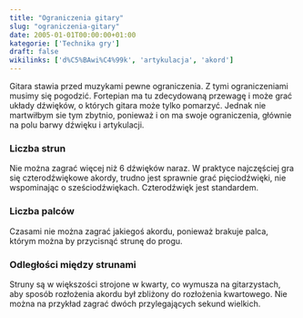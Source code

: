 ```yaml
---
title: "Ograniczenia gitary"
slug: "ograniczenia-gitary"
date: 2005-01-01T00:00:00+01:00
kategorie: ['Technika gry']
draft: false
wikilinks: ['d%C5%BAwi%C4%99k', 'artykulacja', 'akord']
---
```

Gitara stawia przed muzykami pewne ograniczenia. Z tymi ograniczeniami
musimy się pogodzić. Fortepian ma tu zdecydowaną przewagę i może grać
układy dźwięków<!-- link nie odnosił się do niczego -->, o których gitara może tylko
pomarzyć. Jednak nie martwiłbym sie tym zbytnio, ponieważ i on ma swoje
ograniczenia, głównie na polu barwy dźwięku i
artykulacji<!-- link nie odnosił się do niczego -->.

### Liczba strun

Nie można zagrać więcej niż 6 dźwięków naraz. W praktyce najczęściej gra
się czterodźwiękowe akordy, trudno jest sprawnie grać pięciodźwięki, nie
wspominając o sześciodźwiękach. Czterodźwięk jest standardem.

### Liczba palców

Czasami nie można zagrać jakiegoś akordu<!-- link nie odnosił się do niczego -->, ponieważ
brakuje palca, którym można by przycisnąć strunę do progu.

### Odległości między strunami

Struny są w większości strojone w kwarty, co wymusza na gitarzystach,
aby sposób rozłożenia akordu był zbliżony do rozłożenia kwartowego. Nie
można na przykład zagrać dwóch przylegających sekund wielkich.

